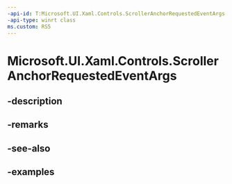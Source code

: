 ```yaml
---
-api-id: T:Microsoft.UI.Xaml.Controls.ScrollerAnchorRequestedEventArgs
-api-type: winrt class
ms.custom: RS5
---
```


<!-- Class syntax.
public class ScrollerAnchorRequestedEventArgs 
-->

# Microsoft.UI.Xaml.Controls.ScrollerAnchorRequestedEventArgs

## -description

## -remarks

## -see-also

## -examples

